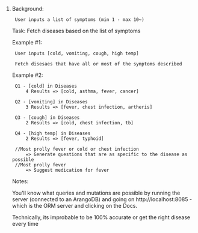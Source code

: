1)
	Background:

		User inputs a list of symptoms (min 1 - max 10~)
	
	Task:
		Fetch diseases based on the list of symptoms

	Example #1:

		User inputs [cold, vomiting, cough, high temp]

		Fetch disesaes that have all or most of the symptoms described

	Example #2:

		Q1 - [cold] in Diseases
			4 Results => [cold, asthma, fever, cancer]

		Q2 - [vomiting] in Diseases
			3 Results => [fever, chest infection, artheris]

		Q3 - [cough] in Diseases
			2 Results => [cold, chest infection, tb]

		Q4 - [high temp] in Diseases
			2 Results => [fever, typhoid]
		
		//Most prolly fever or cold or chest infection
			=> Generate questions that are as specific to the disease as possible
		//Most prolly fever
			=> Suggest medication for fever

	Notes:

	You'll know what queries and mutations are possible by running the server (connected to an ArangoDB) and going on http://localhost:8085 - which is the ORM server and clicking on the Docs.

	Technically, its improbable to be 100% accurate or get the right disease every time